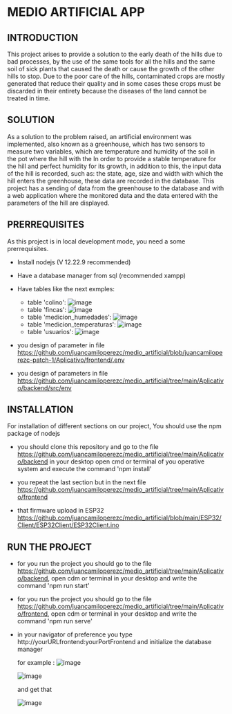 # MEDIO ARTIFICIAL APP

## INTRODUCTION
This project arises to provide a solution to the early death of the hills due to bad processes, 
by the use of the same tools for all the hills and the same soil of sick plants that caused the death or cause 
the growth of the other hills to stop. Due to the poor care of the hills, contaminated crops are mostly generated 
that reduce their quality and in some cases these crops must be discarded in their entirety because the diseases 
of the land cannot be treated in time.


## SOLUTION 
As a solution to the problem raised, an artificial environment was implemented, also known as a greenhouse, which has two sensors to measure two variables, which are temperature and humidity of the soil in the pot where the hill with the In order to provide a stable temperature for the hill and perfect humidity for its growth, in addition to this, the input data of the hill is recorded, such as: the state, age, size and width with which the hill enters the greenhouse, these data are recorded in the database. This project has a sending of data from the greenhouse to the database and with a web application where the monitored data and the data entered with the parameters of the hill are displayed.

## PRERREQUISITES
As this project is in local development mode, you need a some prerrequisites.

- Install nodejs (V 12.22.9 recommended)
- Have a database manager from sql (recommended xampp)
- Have tables like the next exmples:
    
    -  table 'colino':  ![image](https://user-images.githubusercontent.com/87032143/203472307-2495eb14-6599-436f-a992-6146948ec146.png)
    -  table 'fincas': ![image](https://user-images.githubusercontent.com/87032143/203472374-03ee1e34-2e59-4f19-91ad-f9106125f957.png)
    -  table 'medicion_humedades': ![image](https://user-images.githubusercontent.com/87032143/203472433-13700cc7-2063-41b3-910c-09bbc8a11e04.png)
    -  table 'medicion_temperaturas': ![image](https://user-images.githubusercontent.com/87032143/203472479-1af0a4f3-83e4-4cf2-a2df-5469d95c7e86.png)     
    -  table 'usuarios': ![image](https://user-images.githubusercontent.com/87032143/203472528-10e5ab37-3256-404c-84ec-48f225f8a504.png)

- you design of parameter in file https://github.com/juancamiloperezc/medio_artificial/blob/juancamiloperezc-patch-1/Aplicativo/frontend/.env
- you design of parameters in file https://github.com/juancamiloperezc/medio_artificial/tree/main/Aplicativo/backend/src/env

## INSTALLATION
For installation of different sections on our project, You should use the npm package of nodejs

- you should clone this repository and go to the file https://github.com/juancamiloperezc/medio_artificial/tree/main/Aplicativo/backend in your desktop
  open cmd or terminal of you operative system and execute the command 'npm install'

- you repeat the last section but in the next file https://github.com/juancamiloperezc/medio_artificial/tree/main/Aplicativo/frontend

- that firmware upload in ESP32 https://github.com/juancamiloperezc/medio_artificial/blob/main/ESP32/Client/ESP32Client/ESP32Client.ino


## RUN THE PROJECT

- for you run the project you should go to the file https://github.com/juancamiloperezc/medio_artificial/tree/main/Aplicativo/backend, open cdm or terminal in your desktop and write the command 'npm run start'

- for you run the project you should go to the file https://github.com/juancamiloperezc/medio_artificial/tree/main/Aplicativo/frontend, open cdm or terminal in your desktop and write the command 'npm run serve'

- in your navigator of preference you type http://yourURLfrontend:yourPortFrontend and initialize the database manager
    
    for example : 
    ![image](https://user-images.githubusercontent.com/87032143/203475296-cea6e31c-8e6d-4881-bac9-55c63beec329.png)
    
    ![image](https://user-images.githubusercontent.com/87032143/203475025-bc1f7358-e2d7-4c65-bba0-5e828a136028.png)
                  
    and get that 
                  
    ![image](https://user-images.githubusercontent.com/87032143/203475105-ab384f2a-b309-4e75-a84b-c5986f0b051b.png)

                  

